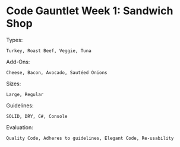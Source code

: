# Code Gauntlet Week 1: Sandwich Shop 

Types:
  
  `Turkey, Roast Beef, Veggie, Tuna`
    
Add-Ons:
  
  `Cheese, Bacon, Avocado, Sautéed Onions`
    
Sizes:
  
  `Large, Regular`
    
Guidelines:

  `SOLID, DRY, C#, Console`
  
  
Evaluation:

  `Quality Code, Adheres to guidelines, Elegant Code, Re-usability`